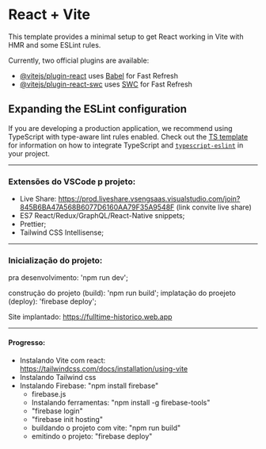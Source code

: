 # React + Vite

This template provides a minimal setup to get React working in Vite with HMR and some ESLint rules.

Currently, two official plugins are available:

- [@vitejs/plugin-react](https://github.com/vitejs/vite-plugin-react/blob/main/packages/plugin-react) uses [Babel](https://babeljs.io/) for Fast Refresh
- [@vitejs/plugin-react-swc](https://github.com/vitejs/vite-plugin-react/blob/main/packages/plugin-react-swc) uses [SWC](https://swc.rs/) for Fast Refresh

## Expanding the ESLint configuration

If you are developing a production application, we recommend using TypeScript with type-aware lint rules enabled. Check out the [TS template](https://github.com/vitejs/vite/tree/main/packages/create-vite/template-react-ts) for information on how to integrate TypeScript and [`typescript-eslint`](https://typescript-eslint.io) in your project.

---

### Extensões do VSCode p projeto:
- Live Share: https://prod.liveshare.vsengsaas.visualstudio.com/join?845B6BA47A568B6077D6160AA79F35A9548F (link convite live share)
- ES7 React/Redux/GraphQL/React-Native snippets;
- Prettier;
- Tailwind CSS Intellisense;

---

### Inicialização do projeto:
pra desenvolvimento: 'npm run dev';

construção do projeto (build): 'npm run build';
implatação do proejeto (deploy): 'firebase deploy'; 

Site implantado: https://fulltime-historico.web.app

---

#### Progresso:
- Instalando Vite com react: https://tailwindcss.com/docs/installation/using-vite
- Instalando Tailwind css
- Instalando Firebase: "npm install firebase"
    - firebase.js
    - Instalando ferramentas: "npm install -g firebase-tools"
    - "firebase login"
    - "firebase init hosting"
    - buildando o projeto com vite: "npm run build"
    - emitindo o projeto: "firebase deploy"
